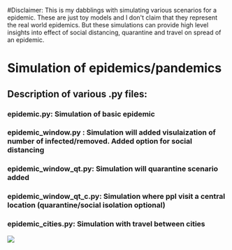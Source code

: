 
#Disclaimer: This is my dabblings with simulating various scenarios for a epidemic. These are just toy models and I don't claim that they represent the real world epidemics. But these simulations can provide high level insights into effect of social distancing, quarantine and travel on spread of an epidemic.


# Simulation of epidemics/pandemics

## Description of various .py files:

### epidemic.py: Simulation of basic epidemic

### epidemic_window.py : Simulation will added visulaization of number of infected/removed. Added option for social distancing

### epidemic_window_qt.py: Simulation will quarantine scenario added

### epidemic_window_qt_c.py: Simulation where ppl visit a central location (quarantine/social isolation optional)

### epidemic_cities.py: Simulation with travel between cities

![](Epidemic.gif)